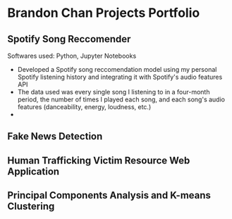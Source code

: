 # Brandon Chan Projects Portfolio
## Spotify Song Reccomender
Softwares used: Python, Jupyter Notebooks
- Developed a Spotify song reccomendation model using my personal Spotify listening history and integrating it with Spotify's audio features API
- The data used was every single song I listening to in a four-month period, the number of times I played each song, and each song's audio features (danceability, energy, loudness, etc.)
- 

## Fake News Detection


## Human Trafficking Victim Resource Web Application

## Principal Components Analysis and K-means Clustering
